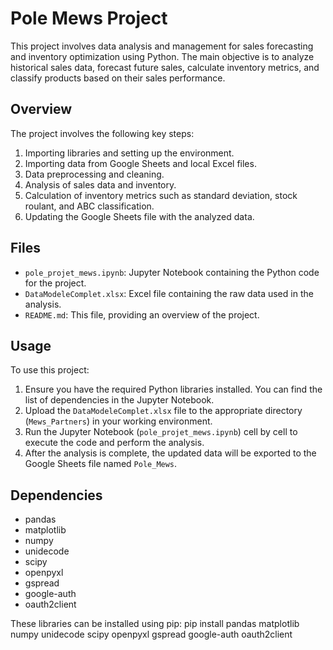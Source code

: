 # Pole Mews Project

This project involves data analysis and management for sales forecasting and inventory optimization using Python. The main objective is to analyze historical sales data, forecast future sales, calculate inventory metrics, and classify products based on their sales performance.

## Overview

The project involves the following key steps:

1. Importing libraries and setting up the environment.
2. Importing data from Google Sheets and local Excel files.
3. Data preprocessing and cleaning.
4. Analysis of sales data and inventory.
5. Calculation of inventory metrics such as standard deviation, stock roulant, and ABC classification.
6. Updating the Google Sheets file with the analyzed data.

## Files

- `pole_projet_mews.ipynb`: Jupyter Notebook containing the Python code for the project.
- `DataModeleComplet.xlsx`: Excel file containing the raw data used in the analysis.
- `README.md`: This file, providing an overview of the project.

## Usage

To use this project:

1. Ensure you have the required Python libraries installed. You can find the list of dependencies in the Jupyter Notebook.
2. Upload the `DataModeleComplet.xlsx` file to the appropriate directory (`Mews_Partners`) in your working environment.
3. Run the Jupyter Notebook (`pole_projet_mews.ipynb`) cell by cell to execute the code and perform the analysis.
4. After the analysis is complete, the updated data will be exported to the Google Sheets file named `Pole_Mews`.

## Dependencies

- pandas
- matplotlib
- numpy
- unidecode
- scipy
- openpyxl
- gspread
- google-auth
- oauth2client

These libraries can be installed using pip:
pip install pandas matplotlib numpy unidecode scipy openpyxl gspread google-auth oauth2client
